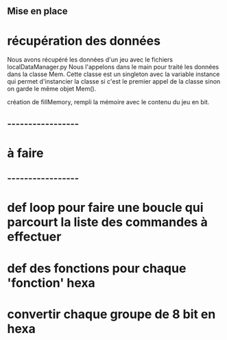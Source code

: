 ## Mise en place 
#   récupération des données 
Nous avons récupéré les données d'un jeu avec le fichiers localDataManager.py 
Nous l'appelons dans le main pour traité les données dans la classe Mem. 
Cette classe est un singleton avec la variable instance qui permet d'instancier la classe si c'est le premier appel de la classe sinon on garde le même objet Mem(). 

création de fillMemory, rempli la mémoire avec le contenu du jeu en bit. 

## -----------------
#   à faire
## -----------------

# def loop pour faire une boucle qui parcourt la liste des commandes à effectuer 
# def des fonctions pour chaque 'fonction' hexa
#       convertir chaque groupe de 8 bit en hexa 